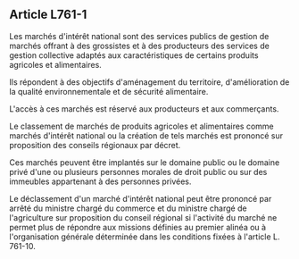 Article L761-1
----
Les marchés d'intérêt national sont des services publics de gestion de marchés
offrant à des grossistes et à des producteurs des services de gestion collective
adaptés aux caractéristiques de certains produits agricoles et alimentaires.

Ils répondent à des objectifs d'aménagement du territoire, d'amélioration de la
qualité environnementale et de sécurité alimentaire.

L'accès à ces marchés est réservé aux producteurs et aux commerçants.

Le classement de marchés de produits agricoles et alimentaires comme marchés
d'intérêt national ou la création de tels marchés est prononcé sur proposition
des conseils régionaux par décret.

Ces marchés peuvent être implantés sur le domaine public ou le domaine privé
d'une ou plusieurs personnes morales de droit public ou sur des immeubles
appartenant à des personnes privées.

Le déclassement d'un marché d'intérêt national peut être prononcé par arrêté du
ministre chargé du commerce et du ministre chargé de l'agriculture sur
proposition du conseil régional si l'activité du marché ne permet plus de
répondre aux missions définies au premier alinéa ou à l'organisation générale
déterminée dans les conditions fixées à l'article L. 761-10.
